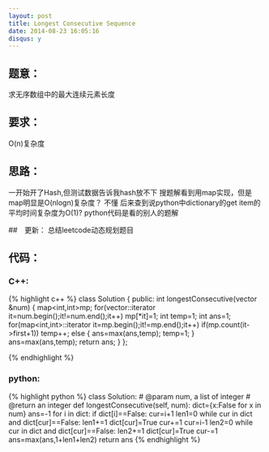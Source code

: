 ```yaml
---
layout: post
title: Longest Consecutive Sequence
date: 2014-08-23 16:05:16
disqus: y
---
```


## 题意：
求无序数组中的最大连续元素长度

## 要求：
O(n)复杂度

## 思路：
一开始开了Hash,但测试数据告诉我hash放不下
搜题解看到用map实现，但是map明显是O(nlogn)复杂度？
不懂
后来查到说python中dictionary的get item的平均时间复杂度为O(1)?
python代码是看的别人的题解

##　更新：
总结leetcode动态规划题目

## 代码：

### C++:

{% highlight c++ %}
class Solution {
public:
    int longestConsecutive(vector<int> &num) {
        map<int,int>mp;
        for(vector<int>::iterator it=num.begin();it!=num.end();it++)
            mp[*it]=1;
        int temp=1;
        int ans=1;
        for(map<int,int>::iterator it=mp.begin();it!=mp.end();it++)
            if(mp.count(it->first+1))
                temp++;
            else
            {
                ans=max(ans,temp);
                temp=1;
            }
        ans=max(ans,temp);
        return ans;
    }
};


 {% endhighlight %}
### python:

{% highlight python %}
class Solution:
    # @param num, a list of integer
    # @return an integer
    def longestConsecutive(self, num):
        dict={x:False for x in num}
        ans=-1
        for i in dict:
            if dict[i]==False:
                cur=i+1
                len1=0
                while cur in dict and dict[cur]==False:
                    len1+=1
                    dict[cur]=True
                    cur+=1
                cur=i-1
                len2=0
                while cur in dict and dict[cur]==False:
                    len2+=1
                    dict[cur]=True
                    cur-=1
                ans=max(ans,1+len1+len2)
        return ans
 {% endhighlight %}
